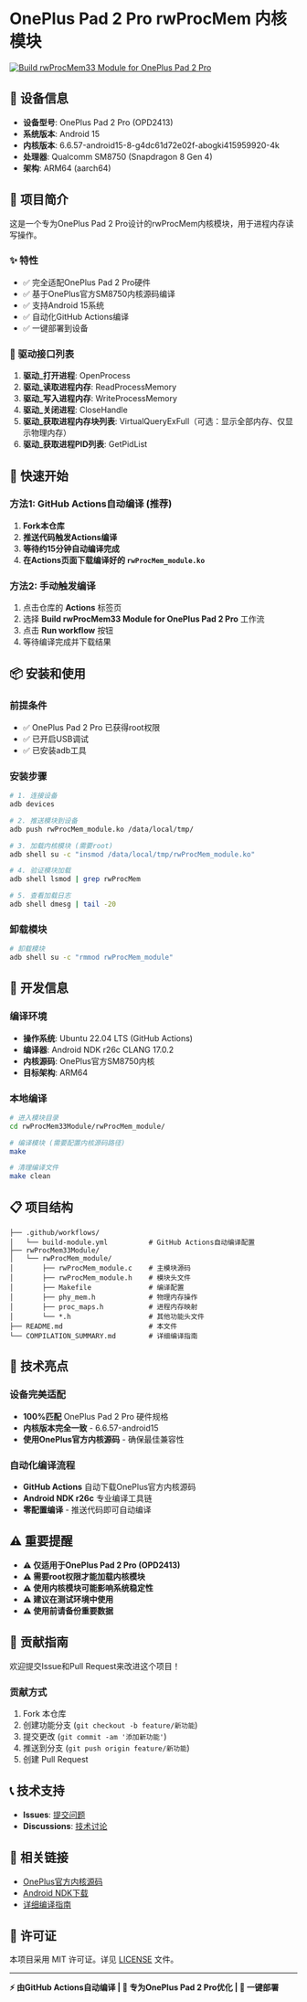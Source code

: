# OnePlus Pad 2 Pro rwProcMem 内核模块

[![Build rwProcMem33 Module for OnePlus Pad 2 Pro](https://github.com/YOUR_USERNAME/rwProcMem33-OnePlus-Pad2Pro/actions/workflows/build-module.yml/badge.svg)](https://github.com/YOUR_USERNAME/rwProcMem33-OnePlus-Pad2Pro/actions/workflows/build-module.yml)

## 📱 设备信息

- **设备型号**: OnePlus Pad 2 Pro (OPD2413)
- **系统版本**: Android 15
- **内核版本**: 6.6.57-android15-8-g4dc61d72e02f-abogki415959920-4k  
- **处理器**: Qualcomm SM8750 (Snapdragon 8 Gen 4)
- **架构**: ARM64 (aarch64)

## 🎯 项目简介

这是一个专为OnePlus Pad 2 Pro设计的rwProcMem内核模块，用于进程内存读写操作。

### ✨ 特性
- ✅ 完全适配OnePlus Pad 2 Pro硬件
- ✅ 基于OnePlus官方SM8750内核源码编译
- ✅ 支持Android 15系统
- ✅ 自动化GitHub Actions编译
- ✅ 一键部署到设备

### 🔧 驱动接口列表
1. **驱动_打开进程**: OpenProcess
2. **驱动_读取进程内存**: ReadProcessMemory
3. **驱动_写入进程内存**: WriteProcessMemory
4. **驱动_关闭进程**: CloseHandle
5. **驱动_获取进程内存块列表**: VirtualQueryExFull（可选：显示全部内存、仅显示物理内存）
6. **驱动_获取进程PID列表**: GetPidList

## 🚀 快速开始

### 方法1: GitHub Actions自动编译 (推荐)

1. **Fork本仓库**
2. **推送代码触发Actions编译**
3. **等待约15分钟自动编译完成**  
4. **在Actions页面下载编译好的 `rwProcMem_module.ko`**

### 方法2: 手动触发编译

1. 点击仓库的 **Actions** 标签页
2. 选择 **Build rwProcMem33 Module for OnePlus Pad 2 Pro** 工作流
3. 点击 **Run workflow** 按钮
4. 等待编译完成并下载结果

## 📦 安装和使用

### 前提条件
- ✅ OnePlus Pad 2 Pro 已获得root权限
- ✅ 已开启USB调试
- ✅ 已安装adb工具

### 安装步骤

```bash
# 1. 连接设备
adb devices

# 2. 推送模块到设备
adb push rwProcMem_module.ko /data/local/tmp/

# 3. 加载内核模块 (需要root)
adb shell su -c "insmod /data/local/tmp/rwProcMem_module.ko"

# 4. 验证模块加载
adb shell lsmod | grep rwProcMem

# 5. 查看加载日志
adb shell dmesg | tail -20
```

### 卸载模块

```bash
# 卸载模块
adb shell su -c "rmmod rwProcMem_module"
```

## 🔧 开发信息

### 编译环境
- **操作系统**: Ubuntu 22.04 LTS (GitHub Actions)
- **编译器**: Android NDK r26c CLANG 17.0.2
- **内核源码**: OnePlus官方SM8750内核
- **目标架构**: ARM64

### 本地编译

```bash
# 进入模块目录
cd rwProcMem33Module/rwProcMem_module/

# 编译模块 (需要配置内核源码路径)
make

# 清理编译文件
make clean
```

## 📋 项目结构

```
├── .github/workflows/
│   └── build-module.yml          # GitHub Actions自动编译配置
├── rwProcMem33Module/
│   └── rwProcMem_module/
│       ├── rwProcMem_module.c    # 主模块源码
│       ├── rwProcMem_module.h    # 模块头文件
│       ├── Makefile              # 编译配置
│       ├── phy_mem.h             # 物理内存操作
│       ├── proc_maps.h           # 进程内存映射
│       └── *.h                   # 其他功能头文件
├── README.md                     # 本文件
└── COMPILATION_SUMMARY.md        # 详细编译指南
```

## 🎯 技术亮点

### 设备完美适配
- **100%匹配** OnePlus Pad 2 Pro 硬件规格
- **内核版本完全一致** - 6.6.57-android15
- **使用OnePlus官方内核源码** - 确保最佳兼容性

### 自动化编译流程
- **GitHub Actions** 自动下载OnePlus官方内核源码
- **Android NDK r26c** 专业编译工具链
- **零配置编译** - 推送代码即可自动编译

## ⚠️ 重要提醒

- **⚠️ 仅适用于OnePlus Pad 2 Pro (OPD2413)**
- **⚠️ 需要root权限才能加载内核模块**
- **⚠️ 使用内核模块可能影响系统稳定性**
- **⚠️ 建议在测试环境中使用**
- **⚠️ 使用前请备份重要数据**

## 🤝 贡献指南

欢迎提交Issue和Pull Request来改进这个项目！

### 贡献方式
1. Fork 本仓库
2. 创建功能分支 (`git checkout -b feature/新功能`)
3. 提交更改 (`git commit -am '添加新功能'`)
4. 推送到分支 (`git push origin feature/新功能`)
5. 创建 Pull Request

## 📞 技术支持

- **Issues**: [提交问题](https://github.com/YOUR_USERNAME/rwProcMem33-OnePlus-Pad2Pro/issues)
- **Discussions**: [技术讨论](https://github.com/YOUR_USERNAME/rwProcMem33-OnePlus-Pad2Pro/discussions)

## 🔗 相关链接

- [OnePlus官方内核源码](https://github.com/OnePlusOSS/android_kernel_oneplus_sm8750)
- [Android NDK下载](https://developer.android.com/ndk/downloads)
- [详细编译指南](COMPILATION_SUMMARY.md)

## 📄 许可证

本项目采用 MIT 许可证。详见 [LICENSE](LICENSE) 文件。

---

**⚡ 由GitHub Actions自动编译 | 🎯 专为OnePlus Pad 2 Pro优化 | 🚀 一键部署**
